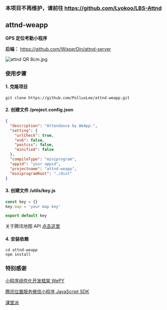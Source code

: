 ### 本项目不再维护，请前往 https://github.com/Lyokoo/LBS-Attnd

## attnd-weapp

**GPS 定位考勤小程序**

**后端：** https://github.com/WisperDin/attnd-server

![attnd QR 8cm.jpg](https://upload-images.jianshu.io/upload_images/2351420-f7602c1e2d3d9b28.jpg?imageMogr2/auto-orient/strip%7CimageView2/2/w/1240)

### 使用步骤

#### 1. 克隆项目
```console
git clone https://github.com/PolluxLee/attnd-weapp.git
```

#### 2. 创建文件 **/project.config.json**
```json
{
  "description": "Attendance by WeApp.",
  "setting": {
    "urlCheck": true,
    "es6": false,
    "postcss": false,
    "minified": false
  },
  "compileType": "miniprogram",
  "appid": "your appid",
  "projectname": "attnd-weapp",
  "miniprogramRoot": "./dist"
}
```

#### 3. 创建文件 **/utils/key.js**
```javascript
const key = {}
key.map = 'your map key'

export default key
```
关于腾讯地图 API [点击这里](http://lbs.qq.com/qqmap_wx_jssdk/index.html)

#### 4. 安装依赖
```console
cd attnd-weapp
npm install
```

### 特别感谢

[小程序组件化开发框架 WePY](https://tencent.github.io/wepy/)

[腾讯位置服务微信小程序 JavaScript SDK](http://lbs.qq.com/qqmap_wx_jssdk/index.html)

[课堂派](https://www.ketangpai.com/)
